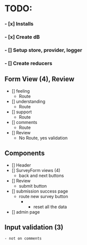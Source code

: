 # TODO:

### - [x] Installs
### - [x] Create dB
### - [] Setup store, provider, logger
### - [] Create reducers


## Form View (4), Review
- [] feeling
    - Route
- [] understanding
    - Route
- [] support
    - Route
- [] comments
    - Route 
- [] Review
    - No Route, yes validation

## Components 
- [] Header
- [] SurveyForm views (4)
    - back and next buttons
- [] Review
    - submit button    
- [] submission success page
    - route new survey button
        - - reset all the data
- [] admin page

## Input validation (3)
    - not on comments

